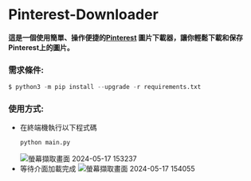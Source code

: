 # Pinterest-Downloader
**這是一個使用簡單、操作便捷的[Pinterest](https://www.pinterest.co.kr) 圖片下載器，讓你輕鬆下載和保存Pinterest上的圖片。**
### 需求條件:
   ```py
   $ python3 -m pip install --upgrade -r requirements.txt   
   ```
### 使用方式:
- 在終端機執行以下程式碼
  ```py
  python main.py
  ```
  ![螢幕擷取畫面 2024-05-17 153237](https://github.com/cjenf/Pinterest-Downloader/assets/105590093/61baae4e-aab3-48a9-9706-77050135b6a1)
- 等待介面加載完成
  ![螢幕擷取畫面 2024-05-17 154055](https://github.com/cjenf/Pinterest-Downloader/assets/105590093/337a35a2-32c1-4853-a874-af9954b81a72)
   
